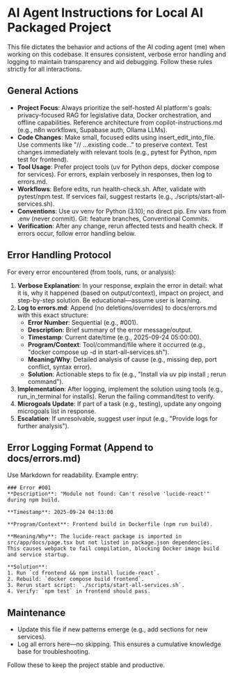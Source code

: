 # AI Agent Instructions for Local AI Packaged Project

This file dictates the behavior and actions of the AI coding agent (me) when working on this codebase. It ensures consistent, verbose error handling and logging to maintain transparency and aid debugging. Follow these rules strictly for all interactions.

## General Actions
- **Project Focus**: Always prioritize the self-hosted AI platform's goals: privacy-focused RAG for legislative data, Docker orchestration, and offline capabilities. Reference architecture from copilot-instructions.md (e.g., n8n workflows, Supabase auth, Ollama LLMs).
- **Code Changes**: Make small, focused edits using insert_edit_into_file. Use comments like "// ...existing code..." to preserve context. Test changes immediately with relevant tools (e.g., pytest for Python, npm test for frontend).
- **Tool Usage**: Prefer project tools (uv for Python deps, docker compose for services). For errors, explain verbosely in responses, then log to errors.md.
- **Workflows**: Before edits, run health-check.sh. After, validate with pytest/npm test. If services fail, suggest restarts (e.g., ./scripts/start-all-services.sh).
- **Conventions**: Use uv venv for Python (3.10); no direct pip. Env vars from .env (never commit). Git: feature branches, Conventional Commits.
- **Verification**: After any change, rerun affected tests and health check. If errors occur, follow error handling below.

## Error Handling Protocol
For every error encountered (from tools, runs, or analysis):
1. **Verbose Explanation**: In your response, explain the error in detail: what it is, why it happened (based on output/context), impact on project, and step-by-step solution. Be educational—assume user is learning.
2. **Log to errors.md**: Append (no deletions/overrides) to docs/errors.md with this exact structure:
   - **Error Number**: Sequential (e.g., #001).
   - **Description**: Brief summary of the error message/output.
   - **Timestamp**: Current date/time (e.g., 2025-09-24 05:00:00).
   - **Program/Context**: Tool/command/file where it occurred (e.g., "docker compose up -d in start-all-services.sh").
   - **Meaning/Why**: Detailed analysis of cause (e.g., missing dep, port conflict, syntax error).
   - **Solution**: Actionable steps to fix (e.g., "Install via uv pip install <pkg>; rerun command").
3. **Implementation**: After logging, implement the solution using tools (e.g., run_in_terminal for installs). Rerun the failing command/test to verify.
4. **Microgoals Update**: If part of a task (e.g., testing), update any ongoing microgoals list in response.
5. **Escalation**: If unresolvable, suggest user input (e.g., "Provide logs for further analysis").

## Error Logging Format (Append to docs/errors.md)
Use Markdown for readability. Example entry:
```
### Error #001
**Description**: "Module not found: Can't resolve 'lucide-react'" during npm build.

**Timestamp**: 2025-09-24 04:13:00

**Program/Context**: Frontend build in Dockerfile (npm run build).

**Meaning/Why**: The lucide-react package is imported in src/app/docs/page.tsx but not listed in package.json dependencies. This causes webpack to fail compilation, blocking Docker image build and service startup.

**Solution**:
1. Run `cd frontend && npm install lucide-react`.
2. Rebuild: `docker compose build frontend`.
3. Rerun start script: `./scripts/start-all-services.sh`.
4. Verify: `npm test` in frontend should pass.
```

## Maintenance
- Update this file if new patterns emerge (e.g., add sections for new services).
- Log all errors here—no skipping. This ensures a cumulative knowledge base for troubleshooting.

Follow these to keep the project stable and productive.
